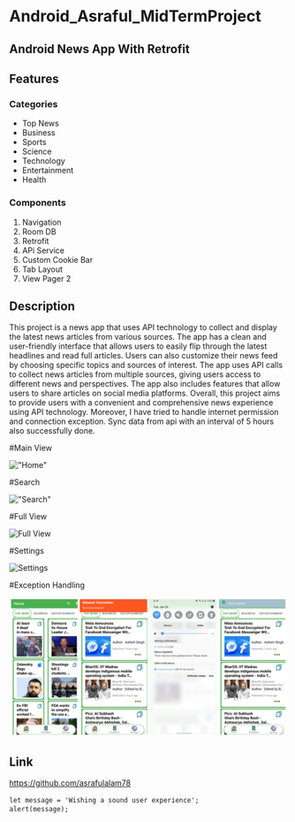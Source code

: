 # Android_Asraful_MidTermProject


## Android News App With Retrofit


## Features

### Categories

* Top News
* Business
* Sports
* Science
* Technology
* Entertainment
* Health

### Components
1. Navigation 
2. Room DB
3. Retrofit
4. APi Service
5. Custom Cookie Bar
6. Tab Layout
7. View Pager 2



## Description
This project is a news app that uses API technology to collect and display the latest news articles from various sources. The app has a clean and user-friendly interface that allows users to easily flip through the latest headlines and read full articles. Users can also customize their news feed by choosing specific topics and sources of interest. The app uses API calls to collect news articles from multiple sources, giving users access to different news and perspectives. The app also includes features that allow users to share articles on social media platforms. Overall, this project aims to provide users with a convenient and comprehensive news experience using API technology. Moreover, I have tried to handle internet permission and connection exception. Sync data from api with an interval of 5 hours also successfully done.

#Main View

!["Home"](./image/start1.png )

#Search 

!["Search"](./image/search.png )

#Full View

![Full View](./image/full.png )


#Settings 

![Settings](./image/settings.png)


#Exception Handling 

![](./image/image.jpg)



## Link
https://github.com/asrafulalam78

```
let message = 'Wishing a sound user experience';
alert(message);
```
